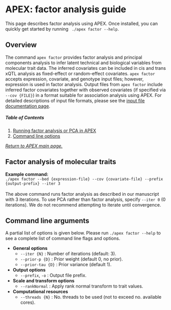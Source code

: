 
# APEX: factor analysis guide
This page describes factor analysis using APEX. Once installed, you can quickly get started by running  ` ./apex factor --help`. <br />

## Overview
The command `apex factor`  provides factor analysis and principal components analysis to infer latent technical and biological variables from molecular trait data.  The inferred covariates can be included in cis and trans xQTL analysis as fixed-effect or random-effect covariates.   `apex factor`  accepts expression, covariate, and genotype input files; however,  expression is used in factor analysis.  Output files from `apex factor`  include inferred factor covariates together with observed covariates (if specified via `--cov {FILE}`) in a format suitable for association analysis using APEX.  For detailed descriptions of input file formats, please see the [input file documentation page](/apex/doc/input_files/). <br />

##### Table of Contents  
  1. [Running factor analysis or PCA in APEX](#factor-analysis-of-molecular-traits)
  2. [Command line options](#command-line-arguments) <br />

 [*Return to APEX main page.*](/apex/)

## Factor analysis of molecular traits
**Example command:** <br />
 `./apex factor --bed {expression-file} --cov {covariate-file} --prefix {output-prefix} --iter 3` <br />
 <br />
The above command runs factor analysis as described in our manuscript with 3 iterations.  To use PCA rather than factor analysis, specify  `--iter 0` (0 iterations).  We do not recommend attempting to iterate until convergence. 

## Command line arguments
A partial list of options is given below.  Please run `./apex factor --help` to see a complete list of command line flags and options. 
 - **General options**
	  - `--iter {N}` : Number of iterations (default: 3).
	  - `--prior-p {D}` : Prior weight (default 0, no prior).
	  - `--prior-tau {D}` : Prior variance (default 1). 
 - **Output options**
	  - `--prefix`, `-o` :  Output file prefix.
 -  **Scale and transform options**
	 - `--rankNormal` :  Apply rank normal transform to trait values.
 - **Computational resources** 
	 - `--threads {N}` : No. threads to be used (not to exceed no. available cores).
